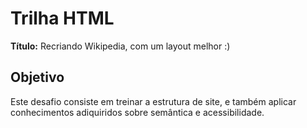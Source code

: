 # Trilha HTML

**Título:** Recriando Wikipedia, com um layout melhor :)

## Objetivo
Este desafio consiste em treinar a estrutura de site, e também aplicar conhecimentos adiquiridos sobre semântica e acessibilidade.
